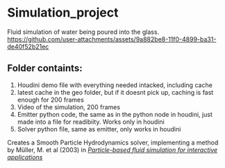 # Simulation_project
Fluid simulation of water being poured into the glass.
https://github.com/user-attachments/assets/9a882be8-11f0-4899-ba31-de40f52b21ec

## Folder containts: 

1. Houdini demo file with everything needed intacked, including cache
2. latest cache in the geo folder, but if it doesnt pick up, caching is fast enough for 200 frames
3. Video of the simulation, 200 frames
4. Emitter python code, the same as in the python node in houdini, just made into a file for readibiity. Works only in houdini
5. Solver python file, same as emitter, only works in houdini

Creates a Smooth Particle Hydrodynamics solver, implementing a method by Müller, M. et al (2003) in [*Particle-based fluid simulation for interactive applications*](https://dl.acm.org/doi/10.5555/846276.846298)





